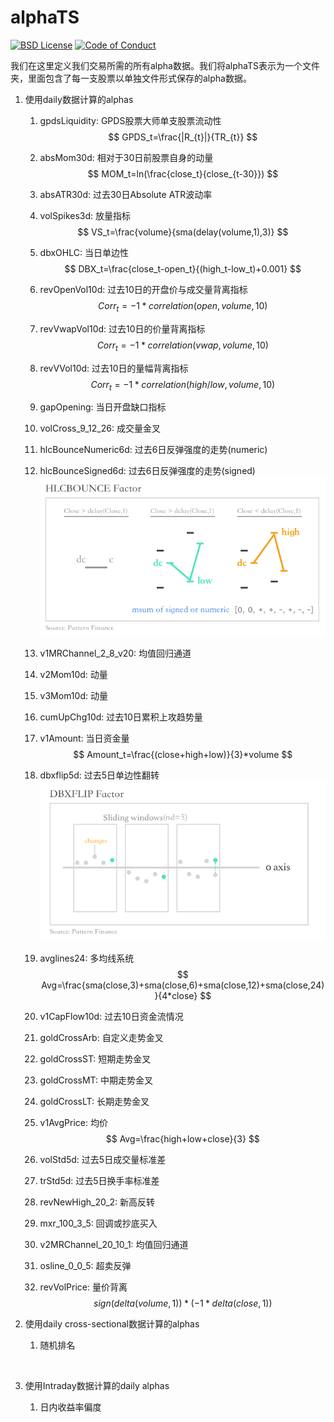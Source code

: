 alphaTS
===================

[![BSD License][bsdlicense-button]][bsdlicense]
[![Code of Conduct][codeofconduct-button]][Code of Conduct]

[bsdlicense-button]: http://img.shields.io/badge/license-BSD-yellow.svg
[bsdlicense]: http://opensource.org/licenses/BSD-3-Clause
[codeofconduct-button]: https://img.shields.io/badge/code%20of%20conduct-contributor%20covenant-green.svg?style=flat-square
[Code of Conduct]: https://github.com/Python-Markdown/markdown/blob/master/CODE_OF_CONDUCT.md

我们在这里定义我们交易所需的所有alpha数据。我们将alphaTS表示为一个文件夹，里面包含了每一支股票以单独文件形式保存的alpha数据。



1. 使用daily数据计算的alphas

   1. gpdsLiquidity: GPDS股票大师单支股票流动性
      $$
      GPDS_t=\frac{|R_{t}|}{TR_{t}}
      $$

   2. absMom30d: 相对于30日前股票自身的动量
      $$
      MOM_t=ln(\frac{close_t}{close_{t-30}})
      $$

   3. absATR30d: 过去30日Absolute ATR波动率

   4. volSpikes3d: 放量指标
      $$
      VS_t=\frac{volume}{sma(delay(volume,1),3)}
      $$

   5. dbxOHLC: 当日单边性
      $$
      DBX_t=\frac{close_t-open_t}{(high_t-low_t)+0.001}
      $$

   6. revOpenVol10d: 过去10日的开盘价与成交量背离指标
      $$
      Corr_t=-1*correlation(open,volume,10)
      $$

   7. revVwapVol10d: 过去10日的价量背离指标
      $$
      Corr_t=-1*correlation(vwap,volume,10)
      $$

   8. revVVol10d: 过去10日的量幅背离指标
      $$
      Corr_t=-1*correlation(high/low,volume,10)
      $$

   9. gapOpening: 当日开盘缺口指标

   10. volCross_9_12_26: 成交量金叉

   11. hlcBounceNumeric6d: 过去6日反弹强度的走势(numeric)

   12. hlcBounceSigned6d: 过去6日反弹强度的走势(signed)
       ![HLCBOUNCE](imgs/hlcbounce.png)

   13. v1MRChannel_2_8_v20: 均值回归通道

   14. v2Mom10d: 动量

   15. v3Mom10d: 动量

   16. cumUpChg10d: 过去10日累积上攻趋势量

   17. v1Amount: 当日资金量
      $$
      Amount_t=\frac{(close+high+low)}{3}*volume
      $$

   18. dbxflip5d: 过去5日单边性翻转
       ![HLCBOUNCE](imgs/dbxflip.png)

   19. avglines24: 多均线系统
      $$
      Avg=\frac{sma(close,3)+sma(close,6)+sma(close,12)+sma(close,24)}{4*close}
      $$

   20. v1CapFlow10d: 过去10日资金流情况

   21. goldCrossArb: 自定义走势金叉

   22. goldCrossST: 短期走势金叉

   23. goldCrossMT: 中期走势金叉

   24. goldCrossLT: 长期走势金叉

   25. v1AvgPrice: 均价
      $$
      Avg=\frac{high+low+close}{3}
      $$

   26. volStd5d: 过去5日成交量标准差

   27. trStd5d: 过去5日换手率标准差

   28. revNewHigh_20_2: 新高反转

   29. mxr_100_3_5: 回调或抄底买入

   30. v2MRChannel_20_10_1: 均值回归通道

   31. osline_0_0_5: 超卖反弹

   32. revVolPrice: 量价背离
      $$
      sign(delta(volume, 1)) * (-1 * delta(close, 1))
      $$

       

2. 使用daily cross-sectional数据计算的alphas

   1. 随机排名

      ​

3. 使用Intraday数据计算的daily alphas

   1. 日内收益率偏度

